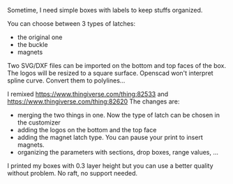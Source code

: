 Sometime, I need simple boxes with labels to keep stuffs organized.

You can choose between 3 types of latches:
 - the original one
 - the buckle
 - magnets

Two SVG/DXF files can be imported on the bottom and top faces of the box.
The logos will be resized to a square surface. 
Openscad won't interpret spline curve. Convert them to polylines...


I remixed https://www.thingiverse.com/thing:82533 and https://www.thingiverse.com/thing:82620
The changes are:
 - merging the two things in one. Now the type of latch can be chosen in the customizer
 - adding the logos on the bottom and the top face
 - adding the magnet latch type. You can pause your print to insert magnets.
 - organizing the parameters with sections, drop boxes, range values, ...


I printed my boxes with 0.3 layer height but you can use a better quality without problem.
No raft, no support needed.

